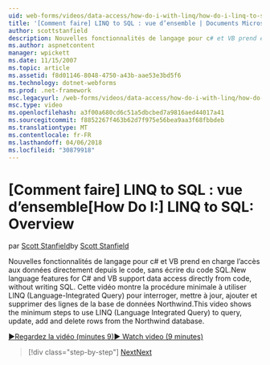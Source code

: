 ```yaml
---
uid: web-forms/videos/data-access/how-do-i-with-linq/how-do-i-linq-to-sql-overview
title: '[Comment faire] LINQ to SQL : vue d’ensemble | Documents Microsoft'
author: scottstanfield
description: Nouvelles fonctionnalités de langage pour c# et VB prend en charge l’accès aux données directement depuis le code, sans écrire du code SQL. Cette vidéo montre la procédure minimale à utiliser LINQ (Language int...
ms.author: aspnetcontent
manager: wpickett
ms.date: 11/15/2007
ms.topic: article
ms.assetid: f8d01146-8048-4750-a43b-aae53e3bd5f6
ms.technology: dotnet-webforms
ms.prod: .net-framework
msc.legacyurl: /web-forms/videos/data-access/how-do-i-with-linq/how-do-i-linq-to-sql-overview
msc.type: video
ms.openlocfilehash: a3f00a680cd6c51a5dbcbed7a9816aed44017a41
ms.sourcegitcommit: f8852267f463b62d7f975e56bea9aa3f68fbbdeb
ms.translationtype: MT
ms.contentlocale: fr-FR
ms.lasthandoff: 04/06/2018
ms.locfileid: "30879918"
---
```

<a name="how-do-i-linq-to-sql-overview"></a><span data-ttu-id="f06cb-104">[Comment faire] LINQ to SQL : vue d’ensemble</span><span class="sxs-lookup"><span data-stu-id="f06cb-104">[How Do I:] LINQ to SQL: Overview</span></span>
====================
<span data-ttu-id="f06cb-105">par [Scott Stanfield](https://github.com/scottstanfield)</span><span class="sxs-lookup"><span data-stu-id="f06cb-105">by [Scott Stanfield](https://github.com/scottstanfield)</span></span>

<span data-ttu-id="f06cb-106">Nouvelles fonctionnalités de langage pour c# et VB prend en charge l’accès aux données directement depuis le code, sans écrire du code SQL.</span><span class="sxs-lookup"><span data-stu-id="f06cb-106">New language features for C# and VB support data access directly from code, without writing SQL.</span></span> <span data-ttu-id="f06cb-107">Cette vidéo montre la procédure minimale à utiliser LINQ (Language-Integrated Query) pour interroger, mettre à jour, ajouter et supprimer des lignes de la base de données Northwind.</span><span class="sxs-lookup"><span data-stu-id="f06cb-107">This video shows the minimum steps to use LINQ (Language Integrated Query) to query, update, add and delete rows from the Northwind database.</span></span>

[<span data-ttu-id="f06cb-108">&#9654;Regardez la vidéo (minutes 9)</span><span class="sxs-lookup"><span data-stu-id="f06cb-108">&#9654; Watch video (9 minutes)</span></span>](https://channel9.msdn.com/Blogs/ASP-NET-Site-Videos/how-do-i-linq-to-sql-overview)

> [!div class="step-by-step"]
> [<span data-ttu-id="f06cb-109">Next</span><span class="sxs-lookup"><span data-stu-id="f06cb-109">Next</span></span>](how-do-i-linq-to-sql-data-model.md)
